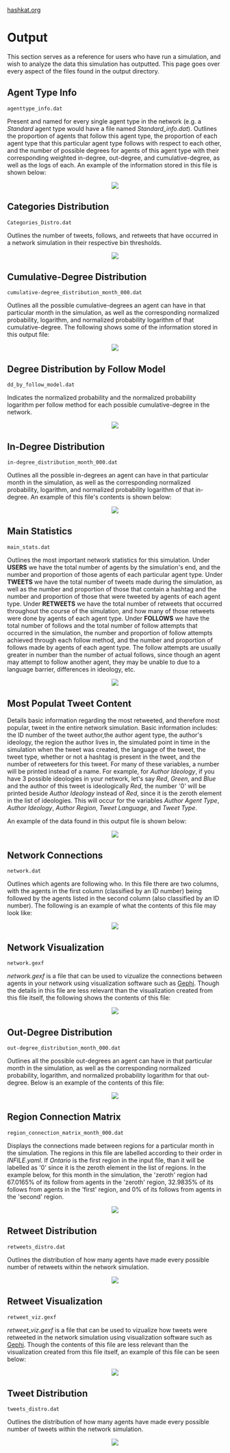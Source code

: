 [hashkat.org](http://hashkat.org)

# Output

This section serves as a reference for users who have run a simulation, and wish to analyze the data this simulation has outputted. This page goes over every aspect of the files found in the output directory.

## Agent Type Info

`agenttype_info.dat`

Present and named for every single agent type in the network (e.g. a *Standard* agent type would have a file named *Standard_info.dat*). Outlines the proportion of agents that follow this agent type, the proportion of each agent type that this particular agent type follows with respect to each other, and the number of possible degrees for agents of this agent type with their corresponding weighted in-degree, out-degree, and cumulative-degree, as well as the logs of each. An example of the information stored in this file is shown below:

<center>
<img src='../img/output/agenttype_info_file.png'>
</center>

## Categories Distribution

`Categories_Distro.dat`

Outlines the number of tweets, follows, and retweets that have occurred in a network simulation in their respective bin thresholds.

<center>
<img src='../img/output/categories_distro_file.png'>
</center>

## Cumulative-Degree Distribution

`cumulative-degree_distribution_month_000.dat`

Outlines all the possible cumulative-degrees an agent can have in that particular month in the simulation, as well as the corresponding normalized probability, logarithm, and normalized probability logarithm of that cumulative-degree. The following shows some of the information stored in this output file:

<center>
<img src='../img/output/cumulative-degree_distribution_file.png'>
</center>

## Degree Distribution by Follow Model

`dd_by_follow_model.dat`

Indicates the normalized probability and the normalized probability logarithm per follow method for each possible cumulative-degree in the network.

<center>
<img src='../img/output/dd_by_follow_model_file.png'>
</center>

## In-Degree Distribution

`in-degree_distribution_month_000.dat`

Outlines all the possible in-degrees an agent can have in that particular month in the simulation, as well as the corresponding normalized probability, logarithm, and normalized probability logarithm of that in-degree. An example of this file's contents is shown below:

<center>
<img src='../img/output/in-degree_distribution_file.png'>
</center>

## Main Statistics

`main_stats.dat`

Outlines the most important network statistics for this simulation. Under **USERS** we have the total number of agents by the simulation's end, and the number and proportion of those agents of each particular agent type. Under **TWEETS** we have the total number of tweets made during the simulation, as well as the number and proportion of those that contain a hashtag and the number and proportion of those that were tweeted by agents of each agent type. Under **RETWEETS** we have the total number of retweets that occurred throughout the course of the simulation, and how many of those retweets were done by agents of each agent type. Under **FOLLOWS** we have the total number of follows and the total number of follow attempts that occurred in the simulation, the number and proportion of follow attempts achieved through each follow method, and the number and proportion of follows made by agents of each agent type. The follow attempts are usually greater in number than the number of actual follows, since though an agent may attempt to follow another agent, they may be unable to due to a language barrier, differences in ideology, etc.

<center>
<img src='../img/output/main_stats_file.png'>
</center>

## Most Populat Tweet Content

Details basic information regarding the most retweeted, and therefore most popular, tweet in the entire network simulation. Basic information includes: the ID number of the tweet author,the author agent type, the author's ideology, the region the author lives in, the simulated point in time in the simulation when the tweet was created, the language of the tweet, the tweet type, whether or not a hashtag is present in the tweet, and the number of retweeters for this tweet. For many of these variables, a number will be printed instead of a name. For example, for *Author Ideology*, if you have 3 possible ideologies in your network, let's say *Red*, *Green*, and *Blue* and the author of this tweet is ideologically *Red*, the number '0' will be printed beside *Author Ideology* instead of *Red*, since it is the zeroth element in the list of ideologies. This will occur for the variables *Author Agent Type*, *Author Ideology*, *Author Region*, *Tweet Language*, and *Tweet Type*.

An example of the data found in this output file is shown below:

<center>
<img src='../img/output/most_popular_tweet_content_file.png'>
</center>

## Network Connections

`network.dat`

Outlines which agents are following who. In this file there are two columns, with the agents in the first column (classified by an ID number) being followed by the agents listed in the second column (also classified by an ID number). The following is an example of what the contents of this file may look like:

<center>
<img src='../img/output/network_dat_file.png'>
</center>

## Network Visualization

`network.gexf`

*network.gexf* is a file that can be used to vizualize the connections between agents in your network using visualization software such as [Gephi](http://gephi.github.io/). Though the details in this file are less relevant than the visualization created from this file itself, the following shows the contents of this file:

<center>
<img src='../img/output/network_gexf_file.png'>
</center>

## Out-Degree Distribution

`out-degree_distribution_month_000.dat`

Outlines all the possible out-degrees an agent can have in that particular month in the simulation, as well as the corresponding normalized probability, logarithm, and normalized probability logarithm for that out-degree. Below is an example of the contents of this file:

<center>
<img src='../img/output/out-degree_distribution_file.png'>
</center>

## Region Connection Matrix

`region_connection_matrix_month_000.dat`

Displays the connections made between regions for a particular month in the simulation. The regions in this file are labelled according to their order in *INFILE.yaml*. If *Ontario* is the first region in the input file, than it will be labelled as '0' since it is the zeroth element in the list of regions. In the example below, for this month in the simulation, the 'zeroth' region had 67.0165% of its follow from agents in the 'zeroth' region, 32.9835% of its follows from agents in the 'first' region, and 0% of its follows from agents in the 'second' region.

<center>
<img src='../img/output/region_connection_matrix_file.png'>
</center>

## Retweet Distribution

`retweets_distro.dat`

Outlines the distribution of how many agents have made every possible number of retweets within the network simulation.

<center>
<img src='../img/output/retweets_distro_file.png'>
</center>

## Retweet Visualization

`retweet_viz.gexf`

*retweet_viz.gexf* is a file that can be used to vizualize how tweets were retweeted in the network simulation using visualization software such as [Gephi](http://gephi.github.io/). Though the contents of this file are less relevant than the visualization created from this file itself, an example of this file can be seen below:

<center>
<img src='../img/output/retweet_viz_gexf_file.png'>
</center>

## Tweet Distribution

`tweets_distro.dat`

Outlines the distribution of how many agents have made every possible number of tweets within the network simulation.

<center>
<img src='../img/output/tweets_distro_file.png'>
</center>